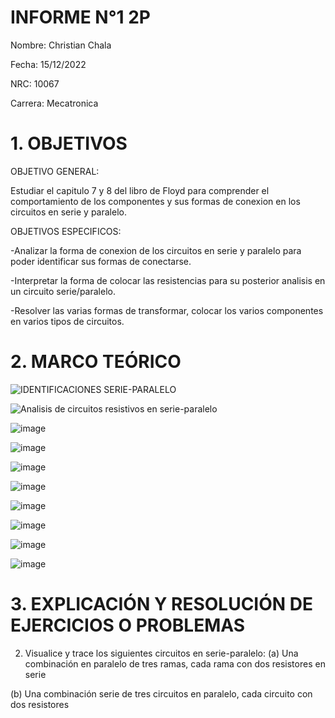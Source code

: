 # INFORME N°1 2P
Nombre: Christian Chala

Fecha: 15/12/2022

NRC: 10067

Carrera: Mecatronica

# 1.  OBJETIVOS

OBJETIVO GENERAL:

Estudiar el capitulo 7 y 8 del libro de Floyd para comprender el comportamiento de  los componentes y sus formas de conexion en los circuitos en serie y paralelo.

OBJETIVOS ESPECIFICOS:

-Analizar la forma de conexion de los circuitos en serie y paralelo para poder identificar sus formas de conectarse.

-Interpretar la forma de colocar las resistencias para su posterior analisis en un circuito serie/paralelo.

-Resolver las varias formas de transformar, colocar los varios componentes en varios tipos de circuitos.

# 2.	MARCO TEÓRICO 

![IDENTIFICACIONES SERIE-PARALELO](https://user-images.githubusercontent.com/117959424/207991948-438cef82-c254-476c-8647-1b7e2fad4110.png)

![Analisis de circuitos resistivos en serie-paralelo](https://user-images.githubusercontent.com/117959424/207993237-591f0986-64ce-44fd-b575-d1944b21d5a5.png)

![image](https://user-images.githubusercontent.com/117959424/207995428-324cae0e-6a88-413b-bbe2-95a8bef98aa8.png)

![image](https://user-images.githubusercontent.com/117959424/207995828-a7162a99-0d59-4c48-8c87-5deb0f0f7f1a.png)

![image](https://user-images.githubusercontent.com/117959424/207997145-441f9618-7b9c-4bbd-b79a-db70b6f70384.png)

![image](https://user-images.githubusercontent.com/117959424/207998112-cc57a23b-25a0-476c-8491-059a6340fd78.png)

![image](https://user-images.githubusercontent.com/117959424/208001450-ead60968-4b3a-4526-aab1-4681fe745d92.png)

![image](https://user-images.githubusercontent.com/117959424/208002448-607c2aab-795b-4c93-b75d-71a63af470a1.png)

![image](https://user-images.githubusercontent.com/117959424/208003379-7f460eba-d7c7-439b-a005-38c680f241e0.png)

![image](https://user-images.githubusercontent.com/117959424/208004904-170f9afe-51fe-49c1-8c4f-448f39cf9dce.png)

# 3.	EXPLICACIÓN Y RESOLUCIÓN DE EJERCICIOS O PROBLEMAS

2. Visualice y trace los siguientes circuitos en serie-paralelo:
(a) Una combinación en paralelo de tres ramas, cada rama con dos resistores en serie





(b) Una combinación serie de tres circuitos en paralelo, cada circuito con dos resistores


